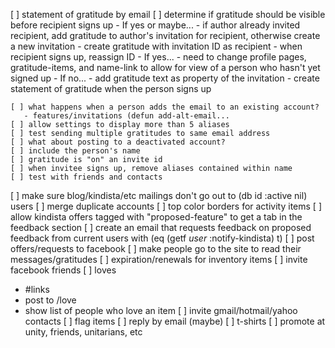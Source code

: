 [ ] statement of gratitude by email
    [ ] determine if gratitude should be visible before recipient signs up
       - If yes or maybe...
          - if author already invited recipient, add gratitude to author's
            invitation for recipient, otherwise create a new invitation
          - create gratitude with invitation ID as recipient
          - when recipient signs up, reassign ID
       - If yes...
          - need to change profile pages, gratitude-items, and name-link to
            allow for view of a person who hasn't yet signed up
       - If no...
          - add gratitude text as property of the invitation
          - create statement of gratitude when the person signs up

    [ ] what happens when a person adds the email to an existing account?
       - features/invitations (defun add-alt-email...
    [ ] allow settings to display more than 5 aliases
    [ ] test sending multiple gratitudes to same email address
    [ ] what about posting to a deactivated account?
    [ ] include the person's name
    [ ] gratitude is "on" an invite id
    [ ] when invitee signs up, remove aliases contained within name
    [ ] test with friends and contacts
[ ] make sure blog/kindista/etc mailings don't go out to (db id :active nil) users
[ ] merge duplicate accounts
[ ] top color borders for activity items
[ ] allow kindista offers tagged with "proposed-feature" to get a tab in the feedback section
    [ ] create an email that requests feedback on proposed feedback from current users with (eq (getf *user* :notify-kindista) t)
[ ] post offers/requests to facebook
[ ] make people go to the site to read their messages/gratitudes
[ ] expiration/renewals for inventory items
[ ] invite facebook friends
[ ] loves
   - #links
   - post to /love
   - show list of people who love an item
[ ] invite gmail/hotmail/yahoo contacts
[ ] flag items
[ ] reply by email (maybe)
[ ] t-shirts
[ ] promote at unity, friends, unitarians, etc

